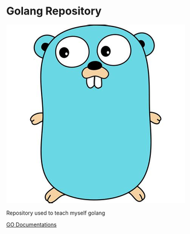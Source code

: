# Golang Repository 

![go](go.jpg)

Repository used to teach myself golang 

[GO Documentations](https://golang.google.cn/doc/)